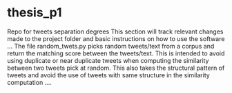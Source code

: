 # thesis_p1
Repo for tweets separation degrees
This section will track relevant changes made to the project folder and basic instructions on how to use the software ...
The file random_twets.py picks random tweets/text from a corpus and return the matching score between the tweets/text. This is intended to avoid using duplicate or near duplicate tweets when computing the similarity between two tweets pick at random. This also takes the structural pattern of tweets and avoid the use of tweets with same structure in the similarity computation .... 
